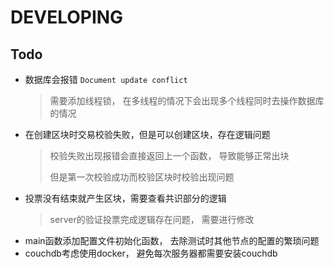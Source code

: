# DEVELOPING

## Todo

* 数据库会报错 `Document update conflict`
  > 需要添加线程锁， 在多线程的情况下会出现多个线程同时去操作数据库的情况
* 在创建区块时交易校验失败，但是可以创建区块，存在逻辑问题
  > 校验失败出现报错会直接返回上一个函数， 导致能够正常出块
  > 
  > 但是第一次校验成功而校验区块时校验出现问题
* 投票没有结束就产生区块，需要查看共识部分的逻辑
  > server的验证投票完成逻辑存在问题， 需要进行修改
* main函数添加配置文件初始化函数， 去除测试时其他节点的配置的繁琐问题
* couchdb考虑使用docker， 避免每次服务器都需要安装couchdb